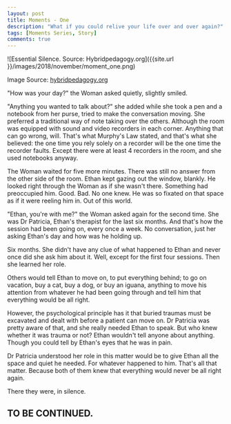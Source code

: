 ```yaml
---
layout: post
title: Moments - One
description: "What if you could relive your life over and over again?"
tags: [Moments Series, Story]
comments: true
---
```


![Essential Silence. Source: Hybridpedagogy.org]({{site.url }}/images/2018/november/moment_one.png)

Image Source: [hybridpedagogy.org](http://hybridpedagogy.org/essential-silence/)

"How was your day?" the Woman asked quietly, slightly smiled. 

"Anything you wanted to talk about?" she added while she took a pen and a notebook from her purse, tried to make the conversation moving. She preferred a traditional way of note taking over the others. Although the room was equipped with sound and video recorders in each corner. Anything that can go wrong, will. That's what Murphy's Law stated, and that's what she believed: the one time you rely solely on a recorder will be the one time the recorder faults. Except there were at least 4 recorders in the room, and she used notebooks anyway.

The Woman waited for five more minutes. There was still no answer from the other side of the room. Ethan kept gazing out the window, blankly. He looked right through the Woman as if she wasn't there. Something had preoccupied him. Good. Bad. No one knew. He was so fixated on that space as if it were reeling him in. Out of this world. 

"Ethan, you're with me?" the Woman asked again for the second time. She was Dr Patricia, Ethan's therapist for the last six months. And that's how the session had been going on, every once a week. No conversation, just her asking Ethan's day and how was he holding up. 

Six months. She didn't have any clue of what happened to Ethan and never once did she ask him about it. Well, except for the first four sessions. Then she learned her role.

Others would tell Ethan to move on, to put everything behind; to go on vacation, buy a cat, buy a dog, or buy an iguana, anything to move his attention from whatever he had been going through and tell him that everything would be all right. 

However, the psychological principle has it that buried traumas must be excavated and dealt with before a patient can move on. Dr Patricia was pretty aware of that, and she really needed Ethan to speak. But who knew whether it was trauma or not? Ethan wouldn't tell anyone about anything. Though you could tell by Ethan's eyes that he was in pain. 

Dr Patricia understood her role in this matter would be to give Ethan all the space and quiet he needed. For whatever happened to him. That's all that matter. Because both of them knew that everything would never be all right again. 

There they were, in silence.

## TO BE CONTINUED.

